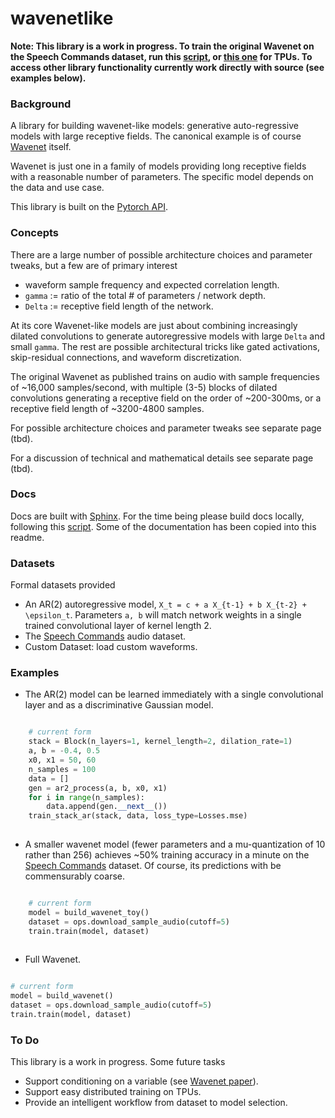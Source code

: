 # wavenetlike

**Note: This library is a work in progress. To train the original Wavenet on the Speech Commands dataset, run this [script](https://github.com/redwrasse/convstacks/blob/main/convstacks/wavenet_example.py), or [this one](https://github.com/redwrasse/convstacks/blob/main/convstacks/wavenet_example_tpu.py) for TPUs. To access other library functionality currently work directly with source (see examples below).** 

### Background
A library for building wavenet-like models: generative auto-regressive models with large receptive fields. The canonical example is of course [Wavenet](https://arxiv.org/pdf/1609.03499.pdf) itself.

Wavenet is just one in a family of models providing long receptive fields with a reasonable number of parameters. The specific model depends on the data and use case.

This library is built on the [Pytorch API](https://pytorch.org/docs/stable/index.html).

### Concepts
There are a large number of possible architecture choices and parameter tweaks, but a few
are of primary interest

* waveform sample frequency and expected correlation length.
* `gamma` := ratio of the total # of parameters / network depth.
* `Delta` := receptive field length of the network.

At its core Wavenet-like models are just about combining increasingly dilated convolutions to generate
autoregressive models with large `Delta` and small  `gamma`. The rest are possible architectural tricks like
gated activations, skip-residual connections, and waveform discretization.

The original Wavenet as published trains on audio with sample frequencies of ~16,000 samples/second,
with multiple (3-5) blocks of dilated convolutions generating a receptive field on the order of ~200-300ms,
or a receptive field length of ~3200-4800 samples.


For possible architecture choices and parameter tweaks see separate page (tbd).

For a discussion of technical and mathematical details see separate page (tbd).

### Docs

Docs are built with [Sphinx](https://www.sphinx-doc.org/en/master/). For the time being please build docs locally, following this [script](./update_docs).
Some of the documentation has been copied into this readme.


### Datasets

Formal datasets provided

* An AR(2) autoregressive model, `X_t = c + a X_{t-1} + b X_{t-2} + \epsilon_t`. Parameters `a, b` will match network weights in a single trained convolutional layer of kernel length 2.
* The [Speech Commands](https://ai.googleblog.com/2017/08/launching-speech-commands-dataset.html) audio dataset.
* Custom Dataset: load custom waveforms.

### Examples

* The AR(2) model can be learned immediately with a single convolutional layer and as a discriminative Gaussian model.

```python

    # current form
    stack = Block(n_layers=1, kernel_length=2, dilation_rate=1)
    a, b = -0.4, 0.5
    x0, x1 = 50, 60
    n_samples = 100
    data = []
    gen = ar2_process(a, b, x0, x1)
    for i in range(n_samples):
        data.append(gen.__next__())
    train_stack_ar(stack, data, loss_type=Losses.mse)
    
```

* A smaller wavenet model (fewer parameters and a mu-quantization of 10 rather than 256) achieves ~50% training accuracy in a minute on the [Speech Commands](https://ai.googleblog.com/2017/08/launching-speech-commands-dataset.html) dataset. Of course, its predictions with be commensurably coarse.

```python

    # current form
    model = build_wavenet_toy()
    dataset = ops.download_sample_audio(cutoff=5)
    train.train(model, dataset)
    
```

* Full Wavenet.
```python

# current form
model = build_wavenet()
dataset = ops.download_sample_audio(cutoff=5)
train.train(model, dataset)

```

### To Do

This library is a work in progress. Some future tasks

* Support conditioning on a variable (see  [Wavenet paper](https://arxiv.org/pdf/1609.03499.pdf)).
* Support easy distributed training on TPUs.
* Provide an intelligent workflow from dataset to model selection.
